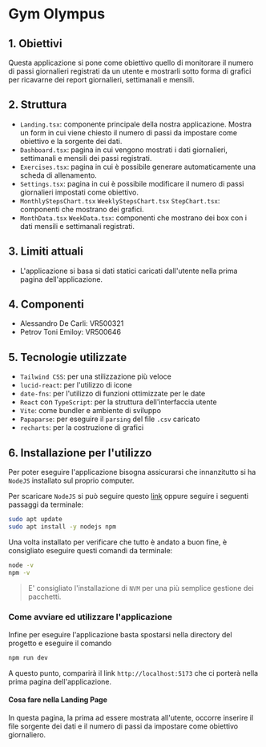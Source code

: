 # Gym Olympus

## 1. Obiettivi
Questa applicazione si pone come obiettivo quello di monitorare il numero di passi giornalieri registrati da un utente e mostrarli sotto forma di grafici per ricavarne dei report giornalieri, settimanali e mensili.

## 2. Struttura 
- `Landing.tsx`: componente principale della nostra applicazione. Mostra un form in cui viene chiesto il numero di passi da impostare come obiettivo e la sorgente dei dati.
- `Dashboard.tsx`: pagina in cui vengono mostrati i dati giornalieri, settimanali e mensili dei passi registrati.
- `Exercises.tsx`: pagina in cui è possibile generare automaticamente una scheda di allenamento.
- `Settings.tsx`: pagina in cui è possibile modificare il numero di passi giornalieri impostati come obiettivo.
- `MonthlyStepsChart.tsx` `WeeklyStepsChart.tsx` `StepChart.tsx`: componenti che mostrano dei grafici.
- `MonthData.tsx` `WeekData.tsx`: componenti che mostrano dei box con i dati mensili e settimanali registrati.

## 3. Limiti attuali
- L'applicazione si basa si dati statici caricati dall'utente nella prima pagina dell'applicazione.

## 4. Componenti
- Alessandro De Carli: VR500321
- Petrov Toni Emiloy: VR500646

## 5. Tecnologie utilizzate
- `Tailwind CSS`: per una stilizzazione più veloce
- `lucid-react`: per l'utilizzo di icone
- `date-fns`: per l'utilizzo di funzioni ottimizzate per le date
- `React` con `TypeScript`: per la struttura dell'interfaccia utente
- `Vite`:  come bundler e ambiente di sviluppo
- `Papaparse`: per eseguire il `parsing` del file `.csv` caricato
- `recharts`: per la costruzione di grafici

## 6. Installazione per l'utilizzo
Per poter eseguire l'applicazione bisogna assicurarsi che innanzitutto si ha `NodeJS` installato sul proprio computer.

Per scaricare `NodeJS` si può seguire questo [link](https://nodejs.org/en/download) oppure seguire i seguenti passaggi da terminale:

```bash
sudo apt update
sudo apt install -y nodejs npm
```

Una volta installato per verificare che tutto è andato a buon fine,
è consigliato eseguire questi comandi da terminale:
```bash
node -v
npm -v
```

> E' consigliato l'installazione di `NVM` per una più semplice gestione dei pacchetti.

### Come avviare ed utilizzare l'applicazione
Infine per eseguire l'applicazione basta spostarsi nella directory del progetto e eseguire il comando
```bash
npm run dev
```
A questo punto, comparirà il link `http://localhost:5173` che ci porterà nella prima pagina dell'applicazione.

#### Cosa fare nella Landing Page
In questa pagina, la prima ad essere mostrata all'utente, occorre inserire il file sorgente dei dati e il numero di passi da impostare come obiettivo giornaliero.

